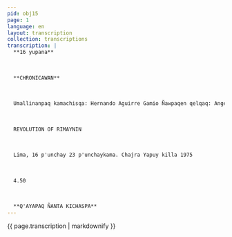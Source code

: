 ```yaml
---
pid: obj15
page: 1
language: en
layout: transcription
collection: transcriptions
transcription: |
  **16 yupana**
  
  
  
  **CHRONICAWAN**
  
  
  
  Umallinanpaq kamachisqa: Hernando Aguirre Gamio Ñawpaqen qelqaq: Angel Avendaño -Mit'alipi llank'ana "LA CRONICA" Umalliq, qelqana wasiAndahuaylas k'illupi 1472 Lima llaqtapi Tiyanan: Paseo de le República 291 yupanayuq, liaqon ñiqe patapi. Telk: 28346 Editorial Viru SA, ruwasqan
  
  
  
  REVOLUTION OF RIMAYNIN
  
  
  
  Lima, 16 p'unchay 23 p'unchaykama. Chajra Yapuy killa 1975
  
  
  
  4.50
  
  
  
  **Q'AYAPAQ ÑANTA KICHASPA**
---
```


{{ page.transcription | markdownify }}
